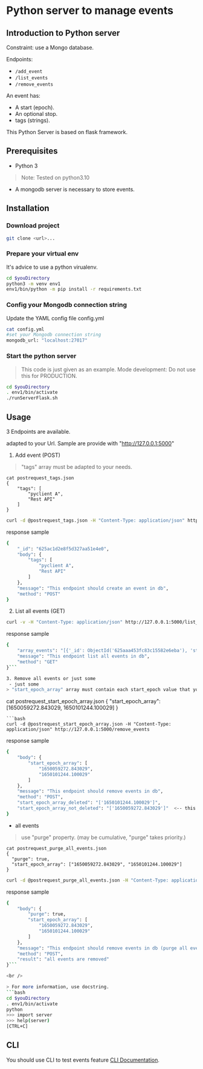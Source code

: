 # Python server to manage events

## Introduction to Python server

Constraint: use a Mongo database.

Endpoints:
* `/add_event`
* `/list_events`
* `/remove_events`
 
An event has:
* A start (epoch).
* An optional stop.
* tags (strings).

This Python Server is based on flask framework.


## Prerequisites

- Python 3
> Note: Tested on python3.10

- A mongodb server is necessary to store events.


## Installation

### Download project

```bash
git clone <url>...
```


### Prepare your virtual env

It's advice to use a python virualenv.
```bash
cd $youDirectory
python3 -m venv env1
env1/bin/python -m pip install -r requirements.txt
```

### Config your Mongodb connection string

Update the YAML config file config.yml 
```bash
cat config.yml 
#set your Mongodb connection string
mongodb_url: "localhost:27017"
```

### Start the python server

> This code is just given as an example.
> Mode development: Do not use this for PRODUCTION.

```bash
cd $youDirectory
. env1/bin/activate
./runServerFlask.sh
```

## Usage

3 Endpoints are available.

adapted to your Url. Sample are provide with "http://127.0.0.1:5000"

1. Add event (POST)
> "tags" array must be adapted to your needs.
```
cat postrequest_tags.json
{
    "tags": [
        "pyclient A",
        "Rest API"
    ]
}
```
```bash
curl -d @postrequest_tags.json -H "Content-Type: application/json" http://127.0.0.1:5000/add_event
```
response sample
```bash
{
    "_id": "625ac1d2e8f5d327aa51e4e0", 
    "body": {
        "tags": [
            "pyclient A", 
            "Rest API"
        ]
    }, 
    "message": "This endpoint should create an event in db", 
    "method": "POST"
}
```

2. List all events (GET)
```bash
curl -v -H "Content-Type: application/json" http://127.0.0.1:5000/list_events
```
response sample
```bash
{
    "array_events": "[{'_id': ObjectId('625aaa453fc83c15582e6eba'), 'start_epoch': 1650108997.5920792, 'stop_epoch': -1, 'tags': ['pyclient A', 'Rest API']}, {'_id': ObjectId('625ac1d2e8f5d327aa51e4e0'), 'start_epoch': 1650115026.325763, 'stop_epoch': -1, 'tags': ['pyclient A', 'Rest API']}]", 
    "message": "This endpoint list all events in db", 
    "method": "GET"
}```

3. Remove all events or just some
 - just some
> "start_epoch_array" array must contain each start_epoch value that you want to remove.
```
cat postrequest_start_epoch_array.json
{
    "start_epoch_array": [1650059272.843029, 1650101244.100029]
}
```
```bash
curl -d @postrequest_start_epoch_array.json -H "Content-Type: application/json" http://127.0.0.1:5000/remove_events
```
response sample
```bash
{
    "body": {
        "start_epoch_array": [
            "1650059272.843029",
            "1650101244.100029"
        ]
    }, 
    "message": "This endpoint should remove events in db", 
    "method": "POST", 
    "start_epoch_array_deleted": "['1650101244.100029']",
    "start_epoch_array_not_deleted": "['1650059272.843029']"  <-- this event does not exist
}
```

 - all events
 > use "purge" property. (may be cumulative, "purge" takes priority.)
```
cat postrequest_purge_all_events.json
{
  "purge": true,
  "start_epoch_array": ["1650059272.843029", "1650101244.100029"]
}
```
```bash
curl -d @postrequest_purge_all_events.json -H "Content-Type: application/json" http://127.0.0.1:5000/remove_events
```
response sample
```bash
{
    "body": {
        "purge": true, 
        "start_epoch_array": [
            "1650059272.843029", 
            "1650101244.100029"
        ]
    }, 
    "message": "This endpoint should remove events in db (purge all events)", 
    "method": "POST", 
    "result": "all events are removed"
}```

<br />

> For more information, use docstring.
```bash
cd $youDirectory
. env1/bin/activate
python
>>> import server
>>> help(server)
[CTRL+C]
```


## CLI

You should use CLI to test events feature [CLI Documentation](https://github.com/sylvain-richard-pro/python-server/tree/master/cli).


<br />
<br />
<br />
